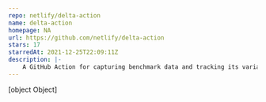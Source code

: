 ```yaml
---
repo: netlify/delta-action
name: delta-action
homepage: NA
url: https://github.com/netlify/delta-action
stars: 17
starredAt: 2021-12-25T22:09:11Z
description: |-
    A GitHub Action for capturing benchmark data and tracking its variation against a baseline
---
```


[object Object]
